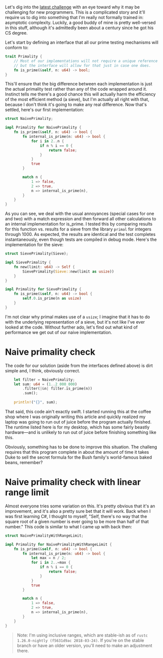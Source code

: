 Let's dig into the [latest challenge](https://jmarcher.io/programming-challenge-euler-10/) with an eye toward why it may be challenging for new programmers. This is a complicated story and it'll require us to dig into something that I'm really not formally trained in: asymptotic complexity. Luckily, a good buddy of mine is pretty well-versed in this stuff, although it's admittedly been about a century since he got his CS degree.

Let's start by defining an interface that all our prime testing mechanisms will conform to:

```rust
trait Primality {
    // Most of our implementations will not require a unique reference to self,
    // but the interface will allow for that just in case one does.
    fn is_prime(&self, n: u64) -> bool;
}
```

This'll ensure that the big difference between each implementation is just the actual primality test rather than any of the code wrapped around it. Instinct tells me there's a good chance this will actually harm the efficiency of the most efficient method (a sieve), but I'm actually all right with that, because I don't think it's going to make any real difference. Now that's settled, here's our first implementation:

```rust
struct NaivePrimality;

impl Primality for NaivePrimality {
    fn is_prime(&self, n: u64) -> bool {
        fn internal_is_prime(n: u64) -> bool {
            for i in 2..n {
                if n % i == 0 {
                    return false;
                }
            }
            true
        }

        match n {
            1 => false,
            2 => true,
            n => internal_is_prime(n),
        }
    }
}
```

As you can see, we deal with the usual annoyances (special cases for one and two) with a match expression and then forward all other calculations to an internal implementation for is_prime. I tested this by comparing results for this function vs. results for a sieve from the library `primal` for integers through 1000. As expected, the results are identical and the test completes instantaneously, even though tests are compiled in debug mode. Here's the implementation for the sieve:

```rust
struct SievePrimality(Sieve);

impl SievePrimality {
    fn new(limit: u64) -> Self {
        SievePrimality(Sieve::new(limit as usize))
    }
}

impl Primality for SievePrimality {
    fn is_prime(&self, n: u64) -> bool {
        self.0.is_prime(n as usize)
    }
}
```

I'm not clear why primal makes use of a `usize`; I imagine that it has to do with the underlying representation of a sieve, but it's not like I've ever looked at the code. Without further ado, let's find out what kind of performance we get out of our naive implementation.

# Naive primality check

The code for our solution (aside from the interfaces defined above) is dirt simple and, I think, obviously correct.

```rust
    let filter = NaivePrimality;
    let sum: u64 = (1..2_000_000)
        .filter(|&n| filter.is_prime(n))
        .sum();
        
    println!("{}", sum);
```

That said, this code ain't exactly swift. I started running this at the coffee shop where I was originally writing this article and quickly realized my laptop was going to run out of juice before the program actually finished. The runtime listed here is for my desktop, which has some fairly beastly hardware—and is unlikely to run out of juice before finishing something like this.

<!-- runtime goes here -->

Obviously, something has to be done to improve this situation. The challeng requires that this program complete in about the amount of time it takes Duke to sell the secret formula for the Bush family's world-famous baked beans, remember?

# Naive primality check with linear range limit

Almost everyone tries some variation on this. It's pretty obvious that it's an improvement, and it's also a pretty sure bet that it will work. Back when I was first learning C#, I thought to myself, "Self, there's no way that the square root of a given number is ever going to be more than half of that number." This code is similar to what I came up with back then:

```rust
struct NaivePrimalityWithRangeLimit;

impl Primality for NaivePrimalityWithRangeLimit {
    fn is_prime(&self, n: u64) -> bool {
        fn internal_is_prime(n: u64) -> bool {
            let max = n / 2;
            for i in 2..=max {
                if n % i == 0 {
                    return false;
                }
            }
            true
        }

        match n {
            1 => false,
            2 => true,
            n => internal_is_prime(n),
        }
    }
}
```

> Note: I'm using inclusive ranges, which are stable-ish as of `rustc 1.26.0-nightly (f5631d9ac 2018-03-24)`. If you're on the stable branch or have an older version, you'll need to make an adjustment there.

